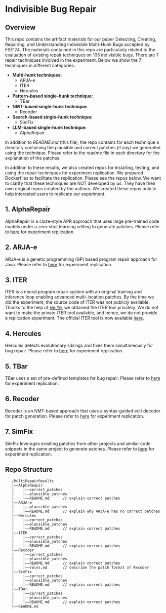 # Indivisible Bug Repair

## Overview
This repo contains the artifact materials for our paper Detecting, Creating, Repairing, and Understanding Indivisible Multi-Hunk Bugs accepted by FSE'24. The materials contained in this repo are particularly related to the evaluation of existing repair techniques on 105 indivisible bugs. There are 7 repair techniques involved in the experiment. Below we show the 7 techniques in different categories.

* **Multi-hunk techniques:**
   * ARJA-e
   * ITER
   * Hercules
* **Pattern-based single-hunk technique:**
   * TBar
* **NMT-based single-hunk technique:**
   * Recoder
* **Search-based single-hunk technique:**
   * SimFix
* **LLM-based single-hunk technique:**
   * AlphaRepair

In addition to *README.md* (this file), the repo contains for each technique a directory 
containing the plausible and correct patches (if any) we generated using the technique. 
Please refer to the readme file in each directory for the explanation of the patches.

In addition to these results, we also created repos for installing, testing, and 
using the repair techniques for experiment replication. We prepared Dockerfiles
to facilitate the replication. Please see the repos below. We want to clarify that
these techniques are NOT developed by us. They have their own original repos created by
the authors. We created these repos only to help interested users to replicate our experiment.

## 1. AlphaRepair
AlphaRepair is a cloze-style APR approach that uses large pre-trained code models under a zero-shot
learning setting to generate patches. Please refer to [here](https://github.com/give-to/AlphaRepairAPI)
for experiment replication.

## 2. ARJA-e
ARJA-e is a genetic programming (GP) based program repair approach for Java. 
Please refer to [here](https://github.com/BaiGeiQiShi/ARJA-e-API.git) for experiment replication.

## 3. ITER
ITER is a neural program repair system with an original training and inference loop enabling advanced multi-location patches.
By the time we did the experiment, the source code of ITER was not publicly available. Thanks to the help of [He Ye](https://www.kth.se/profile/heye), we obtained the ITER tool privately. We do not want to make the private ITER tool available, and hence, we do not provide a replication experiment. The official ITER tool is now available [here](https://github.com/ASSERT-KTH/ITER.git).

## 4. Hercules
Hercules detects evolutionary siblings and fixes them simultaneously for bug repair.
Please refer to [here](https://github.com/give-to/Hercules) for experiment replication.

## 5. TBar
TBar uses a set of pre-defined templates for bug repair.
Please refer to [here](https://github.com/give-to/TBarAPI.git) for experiment replication.

## 6. Recoder
Recoder is an NMT-based approach that uses a syntax-guided edit decoder for patch generation. 
Please refer to [here](https://github.com/BaiGeiQiShi/RecoderAPI.git) for experiment replication.

## 7. SimFix
SimFix leverages exisiting patches from other projects and similar code snippets in the same project to generate patches. 
Please refer to [here](https://github.com/BaiGeiQiShi/SimFixAPI.git) for experiment replication.

## Repo Structure
```
   /MultiRepairResults
   |——AlphaReapir
   |	|——correct_patches
   |	|——plausible_patches
   |	|——README.md      // explain correct patches  
   |——ARJA-e
   |	|——plausible_patches
   |	|——README.md      // explain why ARJA-e has no correct patches
   |——Hercules
   |	|——correct_patches
   |	|——plausible_patches
   |	|——README.md      // explain correct patches          
   |——ITER              
   |	|——correct_patches
   |	|——plausible_patches
   |	|——README.md      // explain correct patches
   |——Recoder
   |	|——correct_patches
   |	|——plausible_patches
   |	|——README.md      // explain correct patches
   |	|——rules.md       // describe the patch format of Recoder
   |——SimFix
   |	|——correct_patches
   |	|——plausible_patches
   |	|——README.md      // explain correct patches         
   |——TBar
   |	|——correct_patches
   |	|——plausible_patches
   |	|——README.md      // explain correct patches
   |——README.md                 
```
